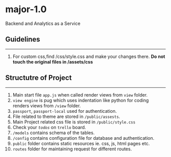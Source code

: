 # major-1.0

Backend and Analytics as a Service

## Guidelines
-----------------------------------------------
1. For custom css,find /css/style.css and make your changes there. **Do not touch the original files in /assets/css**

## Structutre of Project
-----------------------------------------------
1. Main start file `app.js` when called render views from `view` folder.
2. `view engine` is pug which uses indentation like python for coding renders views from `/view` folder.
3. `passport`, `passport-local` used for authentication.
4. File related to theme are stored in `/public/assests`.
5. Main Project related css file is stored in `/public/style.css`
6. Check your *`todos`* on `trello` board.
7. `/models` contains schema of the tables.
8. `/config` contains configuration file for database and authentication.
9. `public` folder contains static resources ie. css, js, html pages etc.
10. `routes` folder for maintaining request for different routes.

